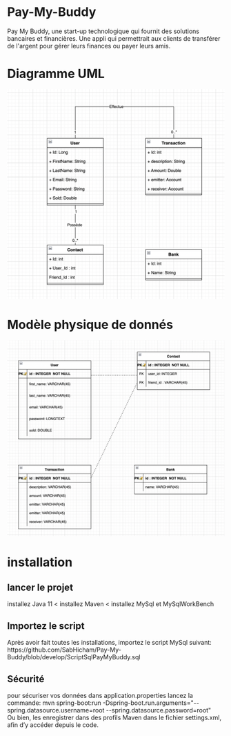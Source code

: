 <h1>Pay-My-Buddy</h1>
Pay My Buddy, une start-up technologique qui fournit des solutions bancaires et financières.
Une appli qui permettrait aux clients de transférer de l'argent pour gérer leurs finances ou payer leurs amis.

<h1>Diagramme UML</h1>
<img width="901" alt="uml_p6" src="https://github.com/SabHicham/Pay-My-Buddy/blob/c7d2be57946d8b7e028aa4f09b79778e44f9fd9c/digramme%20de%20classe%20UML%20PayMyBuddy.png">

<h1>Modèle physique de donnés</h1>
<img width="901" alt="uml_p6" src="https://github.com/SabHicham/Pay-My-Buddy/blob/37be456859c371fe1b3f5bf7e18301d5d887ac4d/model%20physique%20de%20donne%CC%81es%20PayMyBuddy.png">

<h1>installation</h1>
<h2>lancer le projet</h2>
installez Java 11
<
installez Maven
<
installez MySql et MySqlWorkBench
<h2>Importez le script</h2>
Après avoir fait toutes les installations, importez le script MySql suivant:
https://github.com/SabHicham/Pay-My-Buddy/blob/develop/ScriptSqlPayMyBuddy.sql

<h2>Sécurité</h2>
pour sécuriser vos données dans application.properties lancez la commande:
mvn spring-boot:run -Dspring-boot.run.arguments="--spring.datasource.username=root --spring.datasource.password=root"
</br>
Ou bien, les enregistrer dans des profils Maven dans le fichier settings.xml, afin d’y accéder depuis le code.

